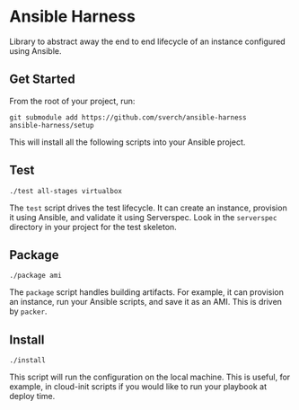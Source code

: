 # Ansible Harness

Library to abstract away the end to end lifecycle of an instance configured
using Ansible.

## Get Started

From the root of your project, run:

```
git submodule add https://github.com/sverch/ansible-harness
ansible-harness/setup
```

This will install all the following scripts into your Ansible project.

## Test

```
./test all-stages virtualbox
```

The `test` script drives the test lifecycle.  It can create an instance,
provision it using Ansible, and validate it using Serverspec.  Look in the
`serverspec` directory in your project for the test skeleton.

## Package

```
./package ami
```

The `package` script handles building artifacts.  For example, it can provision
an instance, run your Ansible scripts, and save it as an AMI.  This is driven by
`packer`.

## Install

```
./install
```

This script will run the configuration on the local machine.  This is useful,
for example, in cloud-init scripts if you would like to run your playbook at
deploy time.

